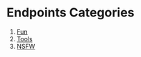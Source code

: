 # Endpoints Categories
<ol>
<li><a href="./Fun.md">Fun</a></li>
<li><a href="./Tools.md">Tools</a></li>
<li><a href="./NSFW.md">NSFW</a></li>
</ol>
